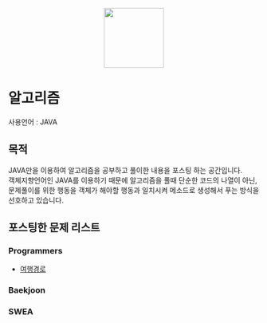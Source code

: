 <p align="center"><img src="https://image.flaticon.com/icons/svg/490/490273.svg" width="120"></p>

# 알고리즘

사용언어 : JAVA

## 목적
JAVA만을 이용하여 알고리즘을 공부하고 풀이한 내용을 포스팅 하는 공간입니다.  
객체지향언어인 JAVA를 이용하기 때문에 알고리즘을 풀때 단순한 코드의 나열이 아닌,  
문제풀이를 위한 행동을 객체가 해야할 행동과 일치시켜 메소드로 생성해서 푸는 방식을 선호하고 있습니다.

## 포스팅한 문제 리스트

### Programmers  
 * [여행경로](AlgorithmPost/Programmers/여행경로.md)

### Baekjoon  

### SWEA  
